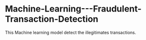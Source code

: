 # Machine-Learning---Fraudulent-Transaction-Detection
This Machine learning model detect the illegitimates transactions.
